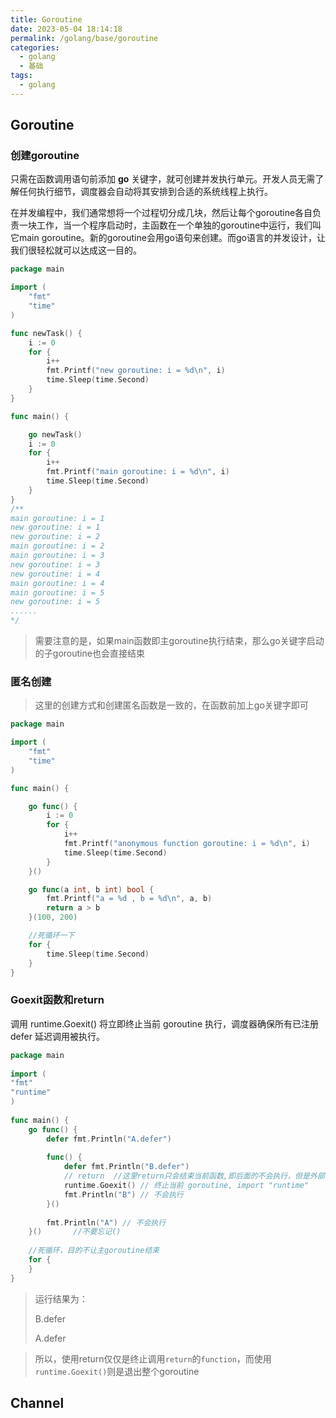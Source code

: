 ```yaml
---
title: Goroutine
date: 2023-05-04 18:14:18
permalink: /golang/base/goroutine
categories:
  - golang
  - 基础
tags:
  - golang
---
```


## Goroutine



### 创建goroutine

只需在函数调⽤语句前添加 **go** 关键字，就可创建并发执⾏单元。开发⼈员无需了解任何执⾏细节，调度器会自动将其安排到合适的系统线程上执行。



在并发编程中，我们通常想将一个过程切分成几块，然后让每个goroutine各自负责一块工作，当一个程序启动时，主函数在一个单独的goroutine中运行，我们叫它main goroutine。新的goroutine会用go语句来创建。而go语言的并发设计，让我们很轻松就可以达成这一目的。



```go
package main

import (
	"fmt"
	"time"
)

func newTask() {
	i := 0
	for {
		i++
		fmt.Printf("new goroutine: i = %d\n", i)
		time.Sleep(time.Second)
	}
}

func main() {

	go newTask()
	i := 0
	for {
		i++
		fmt.Printf("main goroutine: i = %d\n", i)
		time.Sleep(time.Second)
	}
}
/**
main goroutine: i = 1
new goroutine: i = 1
new goroutine: i = 2
main goroutine: i = 2
main goroutine: i = 3
new goroutine: i = 3
new goroutine: i = 4
main goroutine: i = 4
main goroutine: i = 5
new goroutine: i = 5
......
*/
```

> 需要注意的是，如果main函数即主goroutine执行结束，那么go关键字启动的子goroutine也会直接结束



### 匿名创建

> 这里的创建方式和创建匿名函数是一致的，在函数前加上go关键字即可

```go
package main

import (
	"fmt"
	"time"
)

func main() {

	go func() {
		i := 0
		for {
			i++
			fmt.Printf("anonymous function goroutine: i = %d\n", i)
			time.Sleep(time.Second)
		}
	}()

	go func(a int, b int) bool {
		fmt.Printf("a = %d , b = %d\n", a, b)
		return a > b
	}(100, 200)

	//死循环一下
	for {
		time.Sleep(time.Second)
	}
}
```



### Goexit函数和return

调用 runtime.Goexit() 将立即终止当前 goroutine 执⾏，调度器确保所有已注册 defer 延迟调用被执行。

```go
package main
 
import (
"fmt"
"runtime"
)
 
func main() {
    go func() {
        defer fmt.Println("A.defer")
 
        func() {
            defer fmt.Println("B.defer")
            // return  //这里return只会结束当前函数,即后面的不会执行，但是外部函数不受影响
            runtime.Goexit() // 终止当前 goroutine, import "runtime"
            fmt.Println("B") // 不会执行
        }()
 
        fmt.Println("A") // 不会执行
    }()       //不要忘记()
 
    //死循环，目的不让主goroutine结束
    for {
    }
}
```

> 运行结果为：
>
> B.defer
>
> A.defer

> 所以，使用return仅仅是终止调用`return`的`function`，而使用`runtime.Goexit()`则是退出整个goroutine

## Channel
